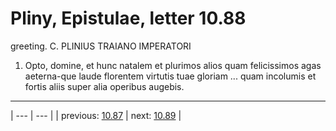 # Pliny, Epistulae, letter 10.88

greeting. C. PLINIUS TRAIANO IMPERATORI



1. Opto, domine, et hunc natalem et plurimos alios quam felicissimos agas aeterna-que laude florentem virtutis tuae gloriam ... quam incolumis et fortis aliis super alia operibus augebis.



---

| --- | --- |
| previous: [10.87](../10.87/) | next: [10.89](../10.89/) |